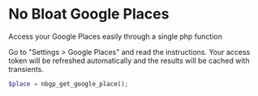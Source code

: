 #  No Bloat Google Places
Access your Google Places easily through a single php function

Go to "Settings > Google Places" and read the instructions. Your access token will be refreshed automatically and the results will be cached with transients.

```php
$place = nbgp_get_google_place();
```